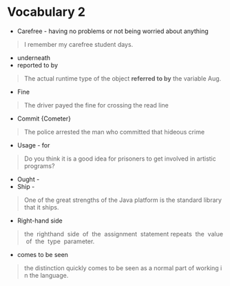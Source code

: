 
# Vocabulary 2

* Carefree - having no problems or not being worried about anything
> I remember my carefree student days.
* underneath
* reported to by
> The actual runtime type of the object **referred to by** the variable Aug.
* Fine
> The driver payed the fine for crossing the read line
* Commit {Cometer}
> The police arrested the man who committed that hideous crime
* Usage - for
> Do you think it is a good idea for prisoners to get involved in artistic programs? 
* Ought - 
* Ship -
> One of the great strengths of the Java platform is the standard library that it ships.
* Right-hand side
> the  righthand  side  of  the  assignment  statement repeats  the  value  of  the  type  parameter. 
* comes to be seen 
> the distinction quickly comes to be seen as a normal part of working in the language. 
